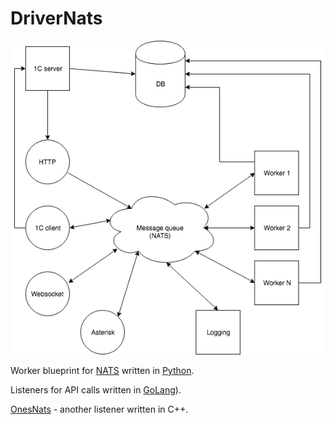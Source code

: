 # DriverNats

![Diagram](https://github.com/MiklinMA/DriverNats/raw/master/Diagram.png)

Worker blueprint for [NATS](https://github.com/nats-io/gnatsd) written in [Python](https://www.python.org).

Listeners for API calls written in [GoLang](http://golang.org)).

[OnesNats](https://github.com/MiklinMA/OnesNats) - another listener written in C++.
